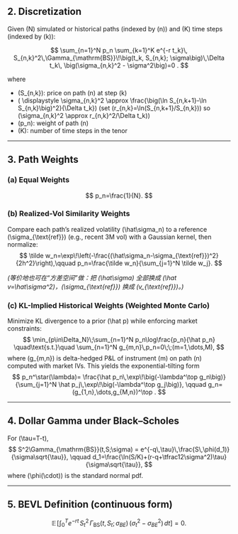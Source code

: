 ## 2. Discretization

Given \(N\) simulated or historical paths (indexed by \(n\)) and \(K\) time steps (indexed by \(k\)):

$$
\sum_{n=1}^N p_n \sum_{k=1}^K e^{-r t_k}\,
S_{n,k}^2\,\Gamma_{\mathrm{BS}}\!\big(t_k, S_{n,k}; \sigma\big)\,\Delta t_k\,
\big(\sigma_{n,k}^2 - \sigma^2\big)=0 .
$$

where  
- \(S_{n,k}\): price on path \(n\) at step \(k\)  
- \( \displaystyle \sigma_{n,k}^2 \approx \frac{\big(\ln S_{n,k+1}-\ln S_{n,k}\big)^2}{\Delta t_k}\) (set \(r_{n,k}=\ln(S_{n,k+1}/S_{n,k})\) so \(\sigma_{n,k}^2 \approx r_{n,k}^2/\Delta t_k\))  
- \(p_n\): weight of path \(n\)  
- \(K\): number of time steps in the tenor

---

## 3. Path Weights

### (a) Equal Weights
$$
p_n=\frac{1}{N}.
$$

### (b) Realized-Vol Similarity Weights
Compare each path’s realized volatility \(\hat\sigma_n\) to a reference \(\sigma_{\text{ref}}\) (e.g., recent 3M vol) with a Gaussian kernel, then normalize:
$$
\tilde w_n=\exp\!\left(-\frac{(\hat\sigma_n-\sigma_{\text{ref}})^2}{2h^2}\right),\qquad
p_n=\frac{\tilde w_n}{\sum_{j=1}^N \tilde w_j}.
$$

*(等价地也可在“方差空间”做：把 \(\hat\sigma\) 全部换成 \(\hat v=\hat\sigma^2\)，\(\sigma_{\text{ref}}\) 换成 \(v_{\text{ref}}\)。)*

### (c) KL-Implied Historical Weights (Weighted Monte Carlo)

Minimize KL divergence to a prior \(\hat p\) while enforcing market constraints:
$$
\min_{p\in\Delta_N}\;\sum_{n=1}^N p_n\log\frac{p_n}{\hat p_n}
\quad\text{s.t.}\quad
\sum_{n=1}^N g_{m,n}\,p_n=0\;\;(m=1,\dots,M),
$$
where \(g_{m,n}\) is delta-hedged P\&L of instrument \(m\) on path \(n\) computed with market IVs.
This yields the exponential-tilting form
$$
p_n^\star(\lambda)=
\frac{\hat p_n\,\exp\!\big(-\lambda^\top g_n\big)}
{\sum_{j=1}^N \hat p_j\,\exp\!\big(-\lambda^\top g_j\big)},
\qquad g_n=(g_{1,n},\dots,g_{M,n})^\top .
$$

---

## 4. Dollar Gamma under Black–Scholes

For \(\tau=T-t\),
$$
S^2\Gamma_{\mathrm{BS}}(t,S;\sigma)
= e^{-q\,\tau}\,\frac{S\,\phi(d_1)}{\sigma\sqrt{\tau}},
\qquad
d_1=\frac{\ln(S/K)+(r-q+\tfrac12\sigma^2)\tau}{\sigma\sqrt{\tau}},
$$
where \(\phi(\cdot)\) is the standard normal pdf.

---

## 5. BEVL Definition (continuous form)

$$
\mathbb{E}\!\left[\int_0^T e^{-rt}\,S_t^2\,
\Gamma_{\mathrm{BS}}(t,S_t;\sigma_{BE})\,
\big(\sigma_t^2-\sigma_{BE}^2\big)\,dt\right]=0.
$$
